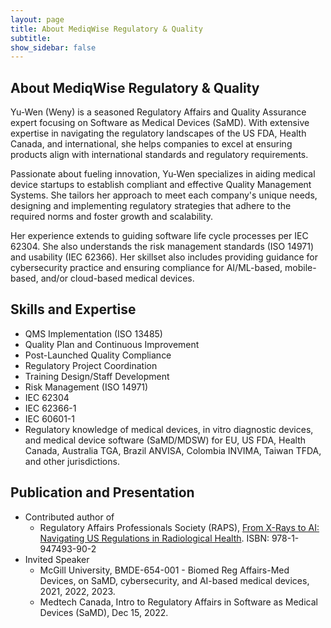 ```yaml
---
layout: page
title: About MediqWise Regulatory & Quality
subtitle: 
show_sidebar: false
---
```


## About MediqWise Regulatory & Quality ##

Yu-Wen (Weny) is a seasoned Regulatory Affairs and Quality Assurance expert focusing on Software as Medical Devices (SaMD). With extensive expertise in navigating the regulatory landscapes of the US FDA, Health Canada, and international, she helps companies to excel at ensuring products align with international standards and regulatory requirements.

Passionate about fueling innovation, Yu-Wen specializes in aiding medical device startups to establish compliant and effective Quality Management Systems. She tailors her approach to meet each company's unique needs, designing and implementing regulatory strategies that adhere to the required norms and foster growth and scalability.

Her experience extends to guiding software life cycle processes per IEC 62304. She also understands the risk management standards (ISO 14971) and usability (IEC 62366). Her skillset also includes providing guidance for cybersecurity practice and ensuring compliance for AI/ML-based, mobile-based, and/or cloud-based medical devices.

## Skills and Expertise ##
- QMS Implementation (ISO 13485)
- Quality Plan and Continuous Improvement
- Post-Launched Quality Compliance
- Regulatory Project Coordination
- Training Design/Staff Development
- Risk Management (ISO 14971)
- IEC 62304
- IEC 62366-1
- IEC 60601-1
- Regulatory knowledge of medical devices, in vitro diagnostic devices, and medical device software (SaMD/MDSW) for EU, US FDA, Health Canada, Australia TGA, Brazil ANVISA, Colombia INVIMA, Taiwan TFDA, and other jurisdictions.

## Publication and Presentation ##
- Contributed author of
    - Regulatory Affairs Professionals Society (RAPS), [From X-Rays to AI: Navigating US Regulations in Radiological Health](https://www.raps.org/products/from-x-rays-to-ai-navigating-us-regulations-in-radiological-health-e-book). ISBN: 978-1-947493-90-2
- Invited Speaker
    - McGill University, BMDE-654-001 - Biomed Reg Affairs-Med Devices, on SaMD, cybersecurity, and AI-based medical devices, 2021, 2022, 2023.
    - Medtech Canada, Intro to Regulatory Affairs in Software as Medical Devices (SaMD), Dec 15, 2022.
